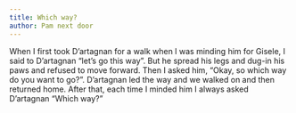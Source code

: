 ```yaml
---
title: Which way?
author: Pam next door
---
```


When I first took D’artagnan for a walk when I was minding him for Gisele, I said to D’artagnan “let’s go this way”. But he spread his legs and dug-in his paws and refused to move forward. Then I asked him, “Okay, so which way do you want to go?”. D’artagnan led the way and we walked on and then returned home. After that, each time I minded him I always asked D’artagnan “Which way?”
